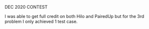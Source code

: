 DEC 2020 CONTEST

I was able to get full credit on both Hilo and PairedUp but for the 3rd problem I only achieved 1 test case.